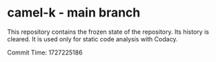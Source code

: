 # camel-k - main branch

This repository contains the frozen state of the repository.
Its history is cleared. It is used only for static code
analysis with Codacy.

Commit Time: 1727225186